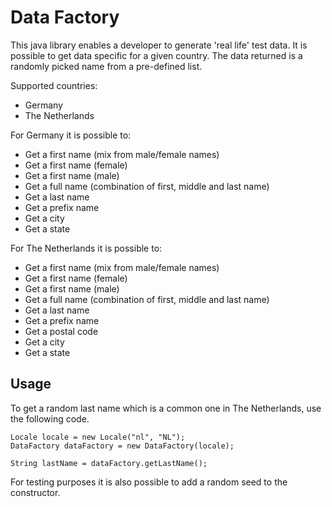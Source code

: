 Data Factory
============

This java library enables a developer to generate 'real life' test data. It is possible to get data specific for a given
country. The data returned is a randomly picked name from a pre-defined list.

Supported countries:
- Germany
- The Netherlands

For Germany it is possible to:
- Get a first name (mix from male/female names)
- Get a first name (female)
- Get a first name (male)
- Get a full name (combination of first, middle and last name)
- Get a last name
- Get a prefix name
- Get a city
- Get a state

For The Netherlands it is possible to:
- Get a first name (mix from male/female names)
- Get a first name (female)
- Get a first name (male)
- Get a full name (combination of first, middle and last name)
- Get a last name
- Get a prefix name
- Get a postal code
- Get a city
- Get a state

Usage
-----

To get a random last name which is a common one in The Netherlands, use the following code.

```
Locale locale = new Locale("nl", "NL");
DataFactory dataFactory = new DataFactory(locale);

String lastName = dataFactory.getLastName();
```

For testing purposes it is also possible to add a random seed to the constructor.

